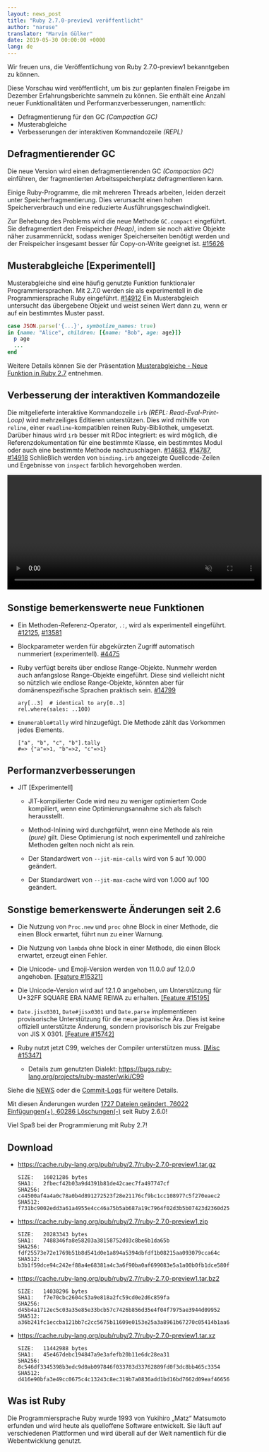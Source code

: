```yaml
---
layout: news_post
title: "Ruby 2.7.0-preview1 veröffentlicht"
author: "naruse"
translator: "Marvin Gülker"
date: 2019-05-30 00:00:00 +0000
lang: de
---
```


Wir freuen uns, die Veröffentlichung von Ruby 2.7.0-preview1
bekanntgeben zu können.

Diese Vorschau wird veröffentlicht, um bis zur geplanten finalen
Freigabe im Dezember Erfahrungsberichte sammeln zu können. Sie enthält
eine Anzahl neuer Funktionalitäten und Performanzverbesserungen,
namentlich:

* Defragmentierung für den GC _(Campaction GC)_
* Musterabgleiche
* Verbesserungen der interaktiven Kommandozeile _(REPL)_

## Defragmentierender GC

Die neue Version wird einen defragmentierenden GC _(Compaction GC)_
einführen, der fragmentierten Arbeitsspeicherplatz defragmentieren
kann.

Einige Ruby-Programme, die mit mehreren Threads arbeiten, leiden
derzeit unter Speicherfragmentierung. Dies verursacht einen hohen
Speicherverbrauch und eine reduzierte Ausführungsgeschwindigkeit.

Zur Behebung des Problems wird die neue Methode `GC.compact`
eingeführt. Sie defragmentiert den Freispeicher _(Heap)_, indem sie
noch aktive Objekte näher zusammenrückt, sodass weniger Speicherseiten
benötigt werden und der Freispeicher insgesamt besser für
Copy-on-Write geeignet ist. [#15626](https://bugs.ruby-lang.org/issues/15626)

## Musterabgleiche [Experimentell]

Musterabgleiche sind eine häufig genutzte Funktion funktionaler
Programmiersprachen. Mit 2.7.0 werden sie als experimentell in die
Programmiersprache Ruby eingeführt. [#14912](https://bugs.ruby-lang.org/issues/14912)
Ein Musterabgleich untersucht das übergebene Objekt und weist seinen
Wert dann zu, wenn er auf ein bestimmtes Muster passt.

```ruby
case JSON.parse('{...}', symbolize_names: true)
in {name: "Alice", children: [{name: "Bob", age: age}]}
  p age
  ...
end
```

Weitere Details können Sie der Präsentation [Musterabgleiche - Neue Funktion in Ruby 2.7](https://speakerdeck.com/k_tsj/pattern-matching-new-feature-in-ruby-2-dot-7)
entnehmen.

## Verbesserung der interaktiven Kommandozeile

Die mitgelieferte interaktive Kommandozeile `irb` _(REPL: Read-Eval-Print-Loop)_
wird mehrzeiliges Editieren unterstützen. Dies wird mithilfe von
`reline`, einer `readline`-kompatiblen reinen Ruby-Bibliothek,
umgesetzt. Darüber hinaus wird `irb` besser mit RDoc integriert: es
wird möglich, die Referenzdokumentation für eine bestimmte Klasse,
ein bestimmtes Modul oder auch eine bestimmte Methode nachzuschlagen.
[#14683](https://bugs.ruby-lang.org/issues/14683),
[#14787](https://bugs.ruby-lang.org/issues/14787),
[#14918](https://bugs.ruby-lang.org/issues/14918)
Schließlich werden von `binding.irb` angezeigte Quellcode-Zeilen und
Ergebnisse von `inspect` farblich hevorgehoben werden.

<video autoplay="autoplay" controls="controls" muted="muted" width="576" height="259">
  <source src="https://cache.ruby-lang.org/pub/media/irb_improved_with_key_take2.mp4" type="video/mp4">
</video>

## Sonstige bemerkenswerte neue Funktionen

* Ein Methoden-Referenz-Operator, <code>.:</code>, wird als
  experimentell eingeführt. [#12125](https://bugs.ruby-lang.org/issues/12125), [#13581](https://bugs.ruby-lang.org/issues/13581)

* Blockparameter werden für abgekürzten Zugriff automatisch nummeriert (experimentell).
  [#4475](https://bugs.ruby-lang.org/issues/4475)

* Ruby verfügt bereits über endlose Range-Objekte. Nunmehr werden auch
  anfangslose Range-Objekte eingeführt. Diese sind vielleicht nicht so
  nützlich wie endlose Range-Objekte, könnten aber für
  domänenspezifische Sprachen praktisch sein.
  [#14799](https://bugs.ruby-lang.org/issues/14799)

      ary[..3]  # identical to ary[0..3]
      rel.where(sales: ..100)

* `Enumerable#tally` wird hinzugefügt. Die Methode zählt das Vorkommen
  jedes Elements.

      ["a", "b", "c", "b"].tally
      #=> {"a"=>1, "b"=>2, "c"=>1}

## Performanzverbesserungen

* JIT [Experimentell]

  * JIT-kompilierter Code wird neu zu weniger optimiertem Code
    kompiliert, wenn eine Optimierungsannahme sich als falsch
    herausstellt.

  * Method-Inlining wird durchgeführt, wenn eine Methode als rein
    _(pure)_ gilt. Diese Optimierung ist noch experimentell und
    zahlreiche Methoden gelten noch nicht als rein.

  * Der Standardwert von `--jit-min-calls` wird von 5 auf 10.000
    geändert.

  * Der Standardwert von `--jit-max-cache` wird von 1.000 auf 100
    geändert.

## Sonstige bemerkenswerte Änderungen seit 2.6

* Die Nutzung von `Proc.new` und `proc` ohne Block in einer Methode,
  die einen Block erwartet, führt nun zu einer Warnung.

* Die Nutzung von `lambda` ohne block in einer Methode, die einen
  Block erwartet, erzeugt einen Fehler.

* Die Unicode- und Emoji-Version werden von 11.0.0 auf 12.0.0 angehoben.
  [[Feature #15321]](https://bugs.ruby-lang.org/issues/15321)

* Die Unicode-Version wird auf 12.1.0 angehoben, um Unterstützung für
  U+32FF SQUARE ERA NAME REIWA zu erhalten.  [[Feature #15195]](https://bugs.ruby-lang.org/issues/15195)

* `Date.jisx0301`, `Date#jisx0301` und `Date.parse` implementieren
  provisorische Unterstützung für die neue japanische Ära. Dies ist
  keine offiziell unterstützte Änderung, sondern provisorisch bis zur
  Freigabe von JIS X 0301.
  [[Feature #15742]](https://bugs.ruby-lang.org/issues/15742)

* Ruby nutzt jetzt C99, welches der Compiler unterstützen muss.
  [[Misc #15347]](https://bugs.ruby-lang.org/issues/15347)
  * Details zum genutzten Dialekt: <https://bugs.ruby-lang.org/projects/ruby-master/wiki/C99>


Siehe die
[NEWS](https://github.com/ruby/ruby/blob/v2_7_0_preview1/NEWS) oder
die
[Commit-Logs](https://github.com/ruby/ruby/compare/v2_6_0...v2_7_0_preview1)
für weitere Details.

Mit diesen Änderungen wurden [1727 Dateien geändert, 76022 Einfügungen(+), 60286 Löschungen(-)](https://github.com/ruby/ruby/compare/v2_6_0...v2_7_0_preview1) seit Ruby 2.6.0!

Viel Spaß bei der Programmierung mit Ruby 2.7!

## Download

* <https://cache.ruby-lang.org/pub/ruby/2.7/ruby-2.7.0-preview1.tar.gz>

      SIZE:   16021286 bytes
      SHA1:   2fbecf42b03a9d4391b81de42caec7fa497747cf
      SHA256: c44500af4a4a0c78a0b4d891272523f28e21176cf9bc1cc108977c5f270eaec2
      SHA512: f731bc9002edd3a61a4955e4cc46a75b5ab687a19c7964f02d3b5b07423d2360d25d7be5df340e884ca9945e3954e68e5eb11b209b65b3a687c71a1abc24b91f

* <https://cache.ruby-lang.org/pub/ruby/2.7/ruby-2.7.0-preview1.zip>

      SIZE:   20283343 bytes
      SHA1:   7488346fa8e58203a38158752d03c8be6b1da65b
      SHA256: fdf25573e72e1769b51b8d541d0e1a894a5394dbfdf1b08215aa093079cca64c
      SHA512: b3b1f59dce94c242ef88a4e68381a4c3a6f90ba0af699083e5a1a00b0fb1dce580f057dad25571fe789ac9aa95aa6e9c071ebb330328dc822217ac9ea9fbeb3f

* <https://cache.ruby-lang.org/pub/ruby/2.7/ruby-2.7.0-preview1.tar.bz2>

      SIZE:   14038296 bytes
      SHA1:   f7e70cbc2604c53a9e818a2fc59cd0e2d6c859fa
      SHA256: d45b4a1712ec5c03a35e85e33bcb57c7426b856d35e4f04f7975ae3944d09952
      SHA512: a36b241fc1eccba121bb7c2cc5675b11609e0153e25a3a8961b67270c05414b1aa669ce5d4a5ebe4c6b2328ea2b8f8635fbba046b70de103320b3fdcb3d51248

* <https://cache.ruby-lang.org/pub/ruby/2.7/ruby-2.7.0-preview1.tar.xz>

      SIZE:   11442988 bytes
      SHA1:   45e467debc194847a9e3afefb20b11e6dc28ea31
      SHA256: 8c546df3345398b3edc9d0ab097846f033783d33762889fd0f3dc8bb465c3354
      SHA512: d416e90bfa3e49cc0675c4c13243c8ec319b7a0836add1bd16bd7662d09eaf46656d26e772ef3b097e10779896e643edd8a6e4f885147e3235257736adfdf3b5

## Was ist Ruby

Die Programmiersprache Ruby wurde 1993 von Yukihiro „Matz“ Matsumoto
erfunden und wird heute als quelloffene Software entwickelt. Sie läuft
auf verschiedenen Plattformen und wird überall auf der Welt namentlich
für die Webentwicklung genutzt.
